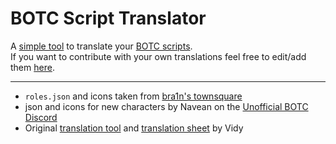 # BOTC Script Translator

A [simple tool][tool-link] to translate your [BOTC scripts][botc-scripts].  
If you want to contribute with your own translations feel free to edit/add them [here][new-sheet].

---
- `roles.json` and icons taken from [bra1n's townsquare][townsquare]
- json and icons for new characters by Navean on the [Unofficial BOTC Discord][discord]
- Original [translation tool][old-tool] and [translation sheet][old-sheet] by Vidy

[tool-link]: https://wellingtonwritescode.github.io/botc-script-translator/
[botc-scripts]: https://script.bloodontheclocktower.com/
[townsquare]: https://github.com/bra1n/townsquare
[discord]: https://discord.gg/botc
[old-tool]: https://github.com/RealVidy/botc-translations/tree/main
[new-sheet]: https://docs.google.com/spreadsheets/d/1aAJdqSTafHnw01w-WZ94UPx1Me70Kz-EG1NFfBht2tA/edit#gid=923580658
[old-sheet]: https://docs.google.com/spreadsheets/d/183HMp4ZgslxA4NtFVTXhY3xAbg7FIXZdmVnh9-4A_14/edit#gid=923580658

